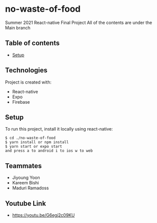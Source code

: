 ﻿# no-waste-of-food

Summer 2021 React-native Final Project
All of the contents are under the Main branch

## Table of contents
* [Setup](#technologies)

## Technologies
Project is created with:
* React-native
* Expo
* Firebase
	
## Setup
To run this project, install it locally using react-native:

```
$ cd ./no-waste-of-food
$ yarn install or npm install
$ yarn start or expo start
and press a to android i to ios w to web
```

## Teammates
* Jiyoung Yoon
* Kareem Bishi
* Maduri Ramadoss

## Youtube Link
* https://youtu.be/G6egj2c09KU

